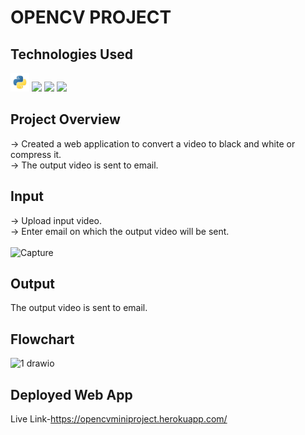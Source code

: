 # OPENCV PROJECT

## Technologies Used

<code><img height="30" src="https://raw.githubusercontent.com/github/explore/80688e429a7d4ef2fca1e82350fe8e3517d3494d/topics/python/python.png"></code>
<code><img height="30" src="https://www.meshcookie.com/wp-content/uploads/2015/03/opencv_logo.png"></code>
<code><img height="30" src="https://upload.wikimedia.org/wikipedia/commons/thumb/3/31/NumPy_logo_2020.svg/1280px-NumPy_logo_2020.svg.png"></code>
<code><img height="30" src="https://encrypted-tbn0.gstatic.com/images?q=tbn:ANd9GcTCCXSpcgNhTO-GbRDvCWXoWzRX23zJ-pVIHEuOX7Bxt6_Sdjax5ZmuVoIVLJWbE0QcbEE&usqp=CAU"></code>
## Project Overview

-> Created a web application to convert a video to black and white or compress it.<br>
-> The output video is sent to email.

## Input
-> Upload input video.<br>
-> Enter email on which the output video will be sent.<br><br>
![Capture](https://user-images.githubusercontent.com/51116018/144064445-5c91f23b-4c16-4f09-8fed-b14490f465a1.PNG)


## Output<br>
The output video is sent to email.

## Flowchart
![1 drawio](https://user-images.githubusercontent.com/69070570/144081826-c9047949-7782-47e3-a864-60f3a735a9eb.png)


## Deployed Web App
Live Link-<a>https://opencvminiproject.herokuapp.com/</a>
